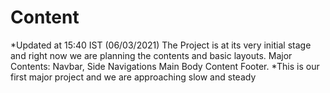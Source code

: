 # Content
*Updated at 15:40 IST (06/03/2021)
The Project is at its very initial stage and right now we are planning the contents and basic layouts.
Major Contents:
Navbar, Side Navigations
Main Body Content
Footer.
*This is our first major project and we are approaching slow and steady
